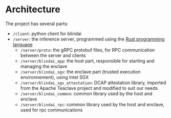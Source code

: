 # Architecture

The project has several parts:

* `/client`: python client for blindai
* `/server`: the inference server, programmed using the [Rust programming language](https://www.rust-lang.org/)
  * `/server/proto`: the gRPC protobuf files, for RPC communication between the server and clients
  * `/server/blindai_app`: the host part, responsible for starting and managing the enclave
  * `/server/blindai_sgx`: the enclave part (trusted execution environnement), using Intel SGX
  * `/server/blindai_sgx_attestation`: DCAP attestation library, imported from the Apache Teaclave project and modified to suit our needs
  * `/server/blindai_common`: common library used by the host and enclave
  * `/server/blindai_rpc`: common library used by the host and enclave, used for rpc communications


